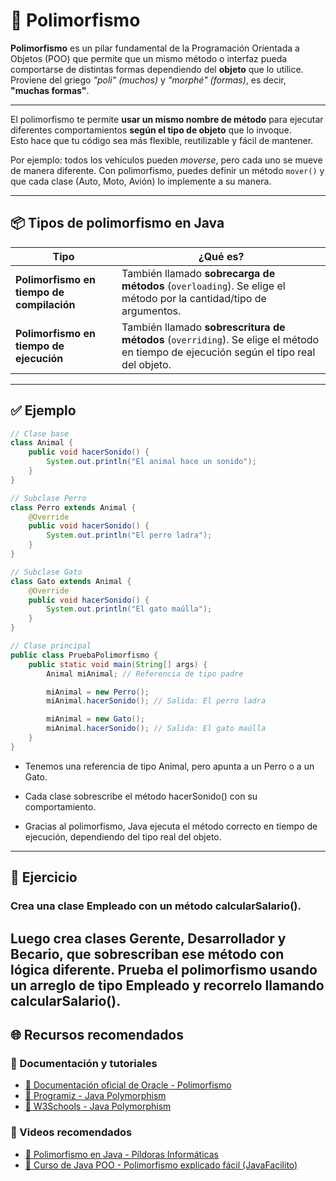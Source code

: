 # 🔷 Polimorfismo 


**Polimorfismo** es un pilar fundamental de la Programación Orientada a Objetos (POO) que permite que un mismo método o interfaz pueda comportarse de distintas formas dependiendo del **objeto** que lo utilice. Proviene del griego *"poli" (muchos)* y *"morphé" (formas)*, es decir, **"muchas formas"**.

---


El polimorfismo te permite **usar un mismo nombre de método** para ejecutar diferentes comportamientos **según el tipo de objeto** que lo invoque.  
Esto hace que tu código sea más flexible, reutilizable y fácil de mantener.

Por ejemplo: todos los vehículos pueden *moverse*, pero cada uno se mueve de manera diferente. Con polimorfismo, puedes definir un método `mover()` y que cada clase (Auto, Moto, Avión) lo implemente a su manera.

---

## 📦 Tipos de polimorfismo en Java

| Tipo                      | ¿Qué es?                                                                 |
|---------------------------|---------------------------------------------------------------------------|
| **Polimorfismo en tiempo de compilación** | También llamado **sobrecarga de métodos** (`overloading`). Se elige el método por la cantidad/tipo de argumentos. |
| **Polimorfismo en tiempo de ejecución**   | También llamado **sobrescritura de métodos** (`overriding`). Se elige el método en tiempo de ejecución según el tipo real del objeto. |

---

## ✅ Ejemplo 

```java
// Clase base
class Animal {
    public void hacerSonido() {
        System.out.println("El animal hace un sonido");
    }
}

// Subclase Perro
class Perro extends Animal {
    @Override
    public void hacerSonido() {
        System.out.println("El perro ladra");
    }
}

// Subclase Gato
class Gato extends Animal {
    @Override
    public void hacerSonido() {
        System.out.println("El gato maúlla");
    }
}

// Clase principal
public class PruebaPolimorfismo {
    public static void main(String[] args) {
        Animal miAnimal; // Referencia de tipo padre

        miAnimal = new Perro();
        miAnimal.hacerSonido(); // Salida: El perro ladra

        miAnimal = new Gato();
        miAnimal.hacerSonido(); // Salida: El gato maúlla
    }
}
```
- Tenemos una referencia de tipo Animal, pero apunta a un Perro o a un Gato.

- Cada clase sobrescribe el método hacerSonido() con su comportamiento.

- Gracias al polimorfismo, Java ejecuta el método correcto en tiempo de ejecución, dependiendo del tipo real del objeto.
- ---
## 🧪 Ejercicio 

### Crea una clase Empleado con un método calcularSalario().
Luego crea clases Gerente, Desarrollador y Becario, que sobrescriban ese método con lógica diferente.
Prueba el polimorfismo usando un arreglo de tipo Empleado y recorrelo llamando calcularSalario().
----
## 🌐 Recursos recomendados

### 📘 Documentación y tutoriales

- [📘 Documentación oficial de Oracle - Polimorfismo](https://docs.oracle.com/javase/tutorial/java/IandI/polymorphism.html)
- [🧠 Programiz - Java Polymorphism](https://www.programiz.com/java-programming/polymorphism)
- [🧠 W3Schools - Java Polymorphism](https://www.w3schools.com/java/java_polymorphism.asp)

### 🎥 Videos recomendados

- [🎥 Polimorfismo en Java - Píldoras Informáticas](https://www.youtube.com/watch?v=Do7Orv8jL9g)
- [🎥 Curso de Java POO - Polimorfismo explicado fácil (JavaFacilito)](https://www.youtube.com/watch?v=tMTOluJvC7I)


